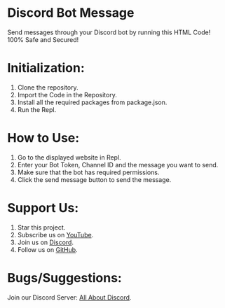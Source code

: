 # Discord Bot Message
Send messages through your Discord bot by running this HTML Code! 100% Safe and Secured!

# Initialization:
1. Clone the repository.
2. Import the Code in the Repository.
3. Install all the required packages from package.json.
4. Run the Repl. 

# How to Use:
1. Go to the displayed website in Repl.
2. Enter your Bot Token, Channel ID and the message you want to send.
3. Make sure that the bot has required permissions. 
4. Click the send message button to send the message.

# Support Us:
1. Star this project.
2. Subscribe us on [YouTube](https://www.youtube.com/@allaboutdiscord9557).
3. Join us on [Discord](https://discord.gg/5M5MxCnwCq).
4. Follow us on [GitHub](https://github.com/allboutdiscord).

# Bugs/Suggestions:
Join our Discord Server: [All About Discord](https://discord.gg/5M5MxCnwCq).
